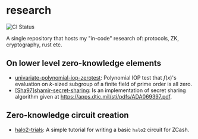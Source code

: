 # research
![CI Status](https://github.com/supragya/research/actions/workflows/ci.yaml/badge.svg)

A single repository that hosts my "in-code" research of: protocols, ZK, cryptography, rust etc.

## On lower level zero-knowledge elements
- [univariate-polynomial-iop-zerotest](./univariate-polynomial-iop-zerotest): Polynomial IOP test that $f(x)$'s evaluation on $k$-sized subgroup of a finite field of prime order is all zero.
- [\[Sha97\]shamir-secret-sharing](./\[Sha97\]shamir-secret-sharing): Is an implementation of secret sharing algorithm given at https://apps.dtic.mil/sti/pdfs/ADA069397.pdf.

## Zero-knowledge circuit creation
- [halo2-trials](./halo2-trials): A simple tutorial for writing a basic `halo2` circuit for ZCash.
